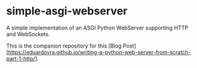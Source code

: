 # simple-asgi-webserver
A simple implementation of an ASGI Python WebServer supporting HTTP and WebSockets.

This is the companion repository for this [Blog Post][https://eduardovra.github.io/writing-a-python-web-server-from-scratch-part-1-http/].
